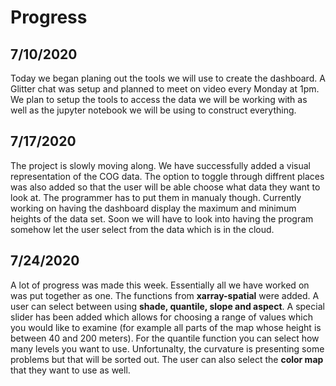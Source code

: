 # Progress

## 7/10/2020

Today we began planing out the tools we will use to create the dashboard. A Glitter chat was setup and planned to meet on video every Monday at 1pm. We plan to setup the tools to access the data we will be working with as well as the jupyter notebook we will be using to construct everything.

## 7/17/2020

The project is slowly moving along. We have successfully added a visual representation of the COG data. The option to toggle through diffrent places was also added so that the user will be able choose what data they want to look at. The programmer has to put them in manualy though. Currently working on having the dashboard display the maximum and minimum heights of the data set. Soon we will have to look into having the program somehow let the user select from the data which is in the cloud.

## 7/24/2020

A lot of progress was made this week. Essentially all we have worked on was put together as one. The functions from **xarray-spatial** were added. A user can select between using **shade, quantile, slope and aspect**. A special slider has been added which allows for choosing a range of values which you would like to examine (for example all parts of the map whose height is between 40 and 200 meters). For the quantile function you can select how many levels you want to use. Unfortunalty, the curvature is presenting some problems but that will be sorted out. The user can also select the **color map** that they want to use as well.

